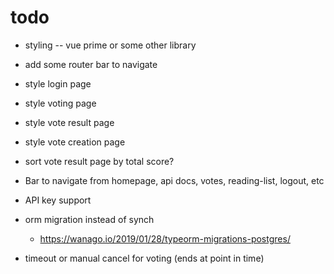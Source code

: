 # todo

- styling -- vue prime or some other library
- add some router bar to navigate
- style login page
- style voting page
- style vote result page
- style vote creation page
- sort vote result page by total score?

- Bar to navigate from homepage, api docs, votes, reading-list, logout, etc

- API key support
- orm migration instead of synch
	- https://wanago.io/2019/01/28/typeorm-migrations-postgres/

- timeout or manual cancel for voting (ends at point in time)
